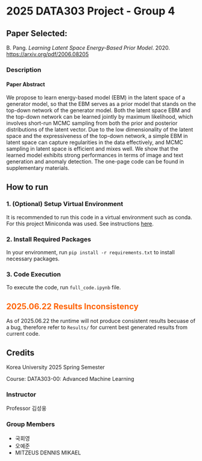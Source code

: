 # 2025 DATA303 Project - Group 4

## Paper Selected:

B. Pang. _Learning Latent Space Energy-Based Prior Model_. 2020. https://arxiv.org/pdf/2006.08205

### Description

#### Paper Abstract

We propose to learn energy-based model (EBM) in the latent space of a generator
model, so that the EBM serves as a prior model that stands on the top-down
network of the generator model. Both the latent space EBM and the top-down
network can be learned jointly by maximum likelihood, which involves short-run
MCMC sampling from both the prior and posterior distributions of the latent vector.
Due to the low dimensionality of the latent space and the expressiveness of the
top-down network, a simple EBM in latent space can capture regularities in the
data effectively, and MCMC sampling in latent space is efficient and mixes well.
We show that the learned model exhibits strong performances in terms of image
and text generation and anomaly detection. The one-page code can be found in
supplementary materials.

## How to run

### 1. (Optional) Setup Virtual Environment

It is recommended to run this code in a virtual environment such as conda. For this project Miniconda was used. See instructions [here](https://www.anaconda.com/docs/getting-started/miniconda/install).

### 2. Install Required Packages

In your environment, run `pip install -r requirements.txt` to install necessary packages.

### 3. Code Execution

To execute the code, run `full_code.ipynb` file.

## <span style="color: rgb(255 100 0)">2025.06.22 Results Inconsistency</span>

As of 2025.06.22 the runtime will not produce consistent results becuase of a bug, therefore refer to `Results/` for current best generated results from current code.

## Credits

Korea University 2025 Spring Semester

Course: DATA303-00: Advanced Machine Learning

### Instructor

Professor 김성웅

### Group Members

- 국회영
- 오예준
- MITZEUS DENNIS MIKAEL
